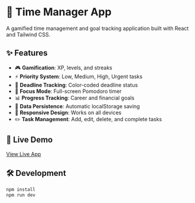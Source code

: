 # 🚀 Time Manager App

A gamified time management and goal tracking application built with React and Tailwind CSS.

## ✨ Features

- 🎮 **Gamification**: XP, levels, and streaks
- ⚡ **Priority System**: Low, Medium, High, Urgent tasks
- 📅 **Deadline Tracking**: Color-coded deadline status
- 🎯 **Focus Mode**: Full-screen Pomodoro timer
- 📊 **Progress Tracking**: Career and financial goals
- 💾 **Data Persistence**: Automatic localStorage saving
- 📱 **Responsive Design**: Works on all devices
- ✏️ **Task Management**: Add, edit, delete, and complete tasks

## 🔗 Live Demo

[View Live App](https://manasasita.github.io/time-manager-app/)

## 🛠️ Development

```bash
npm install
npm run dev
